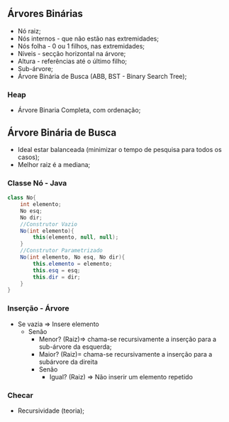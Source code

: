 ## Árvores Binárias
- Nó raiz;
- Nós internos - que não estão nas extremidades;
- Nós folha - 0 ou 1 filhos, nas extremidades;
- Níveis - secção horizontal na árvore;
- Altura - referências até o último filho;
- Sub-árvore;
- Árvore Binária de Busca (ABB, BST - Binary Search Tree);
### Heap
- Árvore Binaria Completa, com ordenação;
## Árvore Binária de Busca
- Ideal estar balanceada (minimizar o tempo de pesquisa para todos os casos);
- Melhor raiz é a mediana;
### Classe Nó - Java
```java
class No{
	int elemento;
	No esq;
	No dir;
	//Construtor Vazio
	No(int elemento){
		this(elemento, null, null);
	}
	//Construtor Parametrizado
	No(int elemento, No esq, No dir){
		this.elemento = elemento;
		this.esq = esq;
		this.dir = dir;	
	}
}
```
### Inserção - Árvore
- Se vazia => Insere elemento
	- Senão
		- Menor? (Raiz)=> chama-se recursivamente a inserção para a sub-árvore da esquerda;
		- Maior? (Raiz)= chama-se recursivamente a inserção para a subárvore da direita
		- Senão
			- Igual? (Raiz) => Não inserir um elemento repetido
### Checar
- Recursividade (teoria);